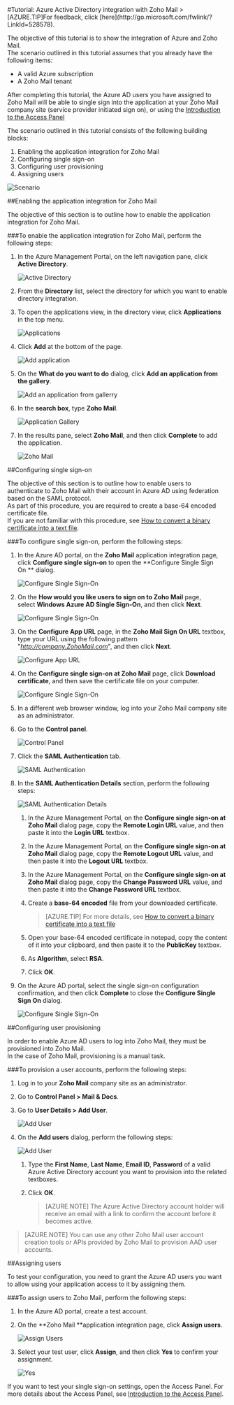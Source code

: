 <properties pageTitle="Tutorial: Azure Active Directory integration with Zoho Mail | Windows Azure" description="Learn how to use Zoho Mail with Azure Active Directory to enable single sign-on, automated provisioning, and more!." services="active-directory" authors="MarkusVi"  documentationCenter="na" manager="stevenpo"/>
<tags
	ms.service="active-directory"
	ms.date="08/01/2015"
	wacn.date=""/>
#Tutorial: Azure Active Directory integration with Zoho Mail
<!-- deleted by customization
>[AZURE.TIP]For feedback, click [here](https://social.msdn.microsoft.com/Forums/azure/zh-cn/8b027a2c-588f-4643-9d87-4e910d8ea78b/tutorial-azure-active-directory-integration-with-zoho-mail?forum=WindowsAzureAD).
-->
<!-- keep by customization: begin -->
>[AZURE.TIP]For feedback, click [here](http://go.microsoft.com/fwlink/?LinkId=528578).
<!-- keep by customization: end -->
  
The objective of this tutorial is to show the integration of Azure and Zoho Mail.  
The scenario outlined in this tutorial assumes that you already have the following items:

-   A valid Azure subscription
-   A Zoho Mail tenant
  
After completing this tutorial, the Azure AD users you have assigned to Zoho Mail will be able to single sign into the application at your Zoho Mail company site (service provider initiated sign on), or using the [Introduction to the Access Panel](https://msdn.microsoft.com/zh-cn/library/dn308586)
  
The scenario outlined in this tutorial consists of the following building blocks:

1.  Enabling the application integration for Zoho Mail
2.  Configuring single sign-on
3.  Configuring user provisioning
4.  Assigning users

![Scenario](./media/active-directory-saas-zoho-mail-tutorial/IC789600.png "Scenario")

##Enabling the application integration for Zoho Mail
  
The objective of this section is to outline how to enable the application integration for Zoho Mail.

###To enable the application integration for Zoho Mail, perform the following steps:

1.  In the Azure Management Portal, on the left navigation pane, click **Active Directory**.

    ![Active Directory](./media/active-directory-saas-zoho-mail-tutorial/IC700993.png "Active Directory")

2.  From the **Directory** list, select the directory for which you want to enable directory integration.

3.  To open the applications view, in the directory view, click **Applications** in the top menu.

    ![Applications](./media/active-directory-saas-zoho-mail-tutorial/IC700994.png "Applications")

4.  Click **Add** at the bottom of the page.

    ![Add application](./media/active-directory-saas-zoho-mail-tutorial/IC749321.png "Add application")

5.  On the **What do you want to do** dialog, click **Add an application from the gallery**.

    ![Add an application from gallerry](./media/active-directory-saas-zoho-mail-tutorial/IC749322.png "Add an application from gallerry")

6.  In the **search box**, type **Zoho Mail**.

    ![Application Gallery](./media/active-directory-saas-zoho-mail-tutorial/IC789601.png "Application Gallery")

7.  In the results pane, select **Zoho Mail**, and then click **Complete** to add the application.

    ![Zoho Mail](./media/active-directory-saas-zoho-mail-tutorial/IC789602.png "Zoho Mail")

##Configuring single sign-on
  
The objective of this section is to outline how to enable users to authenticate to Zoho Mail with their account in Azure AD using federation based on the SAML protocol.  
As part of this procedure, you are required to create a base-64 encoded certificate file.  
If you are not familiar with this procedure, see [How to convert a binary certificate into a text file](http://youtu.be/PlgrzUZ-Y1o).

###To configure single sign-on, perform the following steps:

1.  In the Azure AD portal, on the **Zoho Mail** application integration page, click **Configure single sign-on** to open the **Configure Single Sign On ** dialog.

    ![Configure Single Sign-On](./media/active-directory-saas-zoho-mail-tutorial/IC789603.png "Configure Single Sign-On")

2.  On the **How would you like users to sign on to Zoho Mail** page, select **Windows Azure AD Single Sign-On**, and then click **Next**.

    ![Configure Single Sign-On](./media/active-directory-saas-zoho-mail-tutorial/IC789604.png "Configure Single Sign-On")

3.  On the **Configure App URL** page, in the **Zoho Mail Sign On URL** textbox, type your URL using the following pattern "*http://company.ZohoMail.com*", and then click **Next**.

    ![Configure App URL](./media/active-directory-saas-zoho-mail-tutorial/IC789605.png "Configure App URL")

4.  On the **Configure single sign-on at Zoho Mail** page, click **Download certificate**, and then save the certificate file on your computer.

    ![Configure Single Sign-On](./media/active-directory-saas-zoho-mail-tutorial/IC789606.png "Configure Single Sign-On")

5.  In a different web browser window, log into your Zoho Mail company site as an administrator.

6.  Go to the **Control panel**.

    ![Control Panel](./media/active-directory-saas-zoho-mail-tutorial/IC789607.png "Control Panel")

7.  Click the **SAML Authentication** tab.

    ![SAML Authentication](./media/active-directory-saas-zoho-mail-tutorial/IC789608.png "SAML Authentication")

8.  In the **SAML Authentication Details** section, perform the following steps:

    ![SAML Authentication Details](./media/active-directory-saas-zoho-mail-tutorial/IC789609.png "SAML Authentication Details")

    1.  In the Azure Management Portal, on the **Configure single sign-on at Zoho Mail** dialog page, copy the **Remote Login URL** value, and then paste it into the **Login URL** textbox.
    2.  In the Azure Management Portal, on the **Configure single sign-on at Zoho Mail** dialog page, copy the **Remote Logout URL** value, and then paste it into the **Logout URL** textbox.
    3.  In the Azure Management Portal, on the **Configure single sign-on at Zoho Mail** dialog page, copy the **Change Password URL** value, and then paste it into the **Change Password URL** textbox.
    4.  Create a **base-64 encoded** file from your downloaded certificate.  

        >[AZURE.TIP] For more details, see [How to convert a binary certificate into a text file](http://youtu.be/PlgrzUZ-Y1o)

    5.  Open your base-64 encoded certificate in notepad, copy the content of it into your clipboard, and then paste it to the **PublicKey** textbox.
    6.  As **Algorithm**, select **RSA**.
    7.  Click **OK**.

9.  On the Azure AD portal, select the single sign-on configuration confirmation, and then click **Complete** to close the **Configure Single Sign On** dialog.

    ![Configure Single Sign-On](./media/active-directory-saas-zoho-mail-tutorial/IC789610.png "Configure Single Sign-On")

##Configuring user provisioning
  
In order to enable Azure AD users to log into Zoho Mail, they must be provisioned into Zoho Mail.  
In the case of Zoho Mail, provisioning is a manual task.

###To provision a user accounts, perform the following steps:

1.  Log in to your **Zoho Mail** company site as an administrator.

2.  Go to **Control Panel \> Mail & Docs**.

3.  Go to **User Details \> Add User**.

    ![Add User](./media/active-directory-saas-zoho-mail-tutorial/IC789611.png "Add User")

4.  On the **Add users** dialog, perform the following steps:

    ![Add User](./media/active-directory-saas-zoho-mail-tutorial/IC789612.png "Add User")

    1.  Type the **First Name**, **Last Name**, **Email ID**, **Password** of a valid Azure Active Directory account you want to provision into the related textboxes.
    2.  Click **OK**.  

        >[AZURE.NOTE] The Azure Active Directory account holder will receive an email with a link to confirm the account before it becomes active.

>[AZURE.NOTE] You can use any other Zoho Mail user account creation tools or APIs provided by Zoho Mail to provision AAD user accounts.

##Assigning users
  
To test your configuration, you need to grant the Azure AD users you want to allow using your application access to it by assigning them.

###To assign users to Zoho Mail, perform the following steps:

1.  In the Azure AD portal, create a test account.

2.  On the **Zoho Mail **application integration page, click **Assign users**.

    ![Assign Users](./media/active-directory-saas-zoho-mail-tutorial/IC789613.png "Assign Users")

3.  Select your test user, click **Assign**, and then click **Yes** to confirm your assignment.

    ![Yes](./media/active-directory-saas-zoho-mail-tutorial/IC767830.png "Yes")
  
If you want to test your single sign-on settings, open the Access Panel. For more details about the Access Panel, see [Introduction to the Access Panel](https://msdn.microsoft.com/zh-cn/library/dn308586).